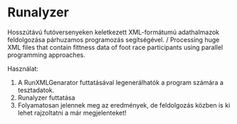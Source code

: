 # Runalyzer
Hosszútávú futóversenyeken keletkezett XML-formátumú adathalmazok feldolgozása párhuzamos programozás segítségével. / Processing huge XML files that contain fittness data of foot race participants using parallel programming approaches.


Használat: 
  1.  A RunXMLGenarator futtatásával legenerálhatók a program számára a tesztadatok.
  2.  Runalyzer futtatása
  3.  Folyamatosan jelennek meg az eredmények, de feldolgozás közben is ki lehet rajzoltatni a már megjelenteket!
